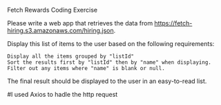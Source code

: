Fetch Rewards Coding Exercise

Please write a web app that retrieves the data from https://fetch-hiring.s3.amazonaws.com/hiring.json.

Display this list of items to the user based on the following requirements:

    Display all the items grouped by "listId"
    Sort the results first by "listId" then by "name" when displaying.
    Filter out any items where "name" is blank or null.

The final result should be displayed to the user in an easy-to-read list.


#I used Axios to hadle the http request 